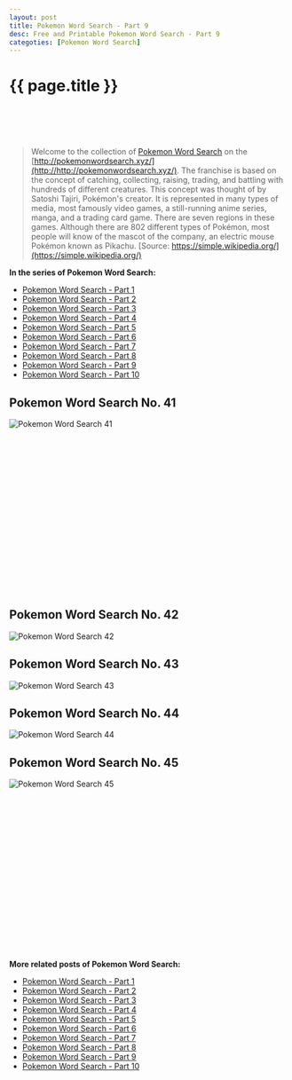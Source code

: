 ```yaml
---
layout: post
title: Pokemon Word Search - Part 9
desc: Free and Printable Pokemon Word Search - Part 9
categoties: [Pokemon Word Search]
---
```

{{ page.title }}
================
<script async src="//pagead2.googlesyndication.com/pagead/js/adsbygoogle.js"></script><!-- UnderTitleAds --> <ins class="adsbygoogle" style="display:inline-block;width:468px;height:60px" data-ad-client="ca-pub-6753140515841889" data-ad-slot="4010138290"></ins><script> (adsbygoogle = window.adsbygoogle || []).push({}); </script>

> Welcome to the collection of [Pokemon Word Search](http://http://pokemonwordsearch.xyz/) on the [http://pokemonwordsearch.xyz/](http://http://pokemonwordsearch.xyz/). The franchise is based on the concept of catching, collecting, raising, trading, and battling with hundreds of different creatures. This concept was thought of by Satoshi Tajiri, Pokémon's creator. It is represented in many types of media, most famously video games, a still-running anime series, manga, and a trading card game. There are seven regions in these games. Although there are 802 different types of Pokémon, most people will know of the mascot of the company, an electric mouse Pokémon known as Pikachu. [Source: https://simple.wikipedia.org/](https://simple.wikipedia.org/)

**In the series of Pokemon Word Search:**

* [Pokemon Word Search - Part 1](http://http://pokemonwordsearch.xyz/2018/04/26/Pokemon-Word-Search-part-1.html)
* [Pokemon Word Search - Part 2](http://http://pokemonwordsearch.xyz/2018/04/26/Pokemon-Word-Search-part-2.html)
* [Pokemon Word Search - Part 3](http://http://pokemonwordsearch.xyz/2018/04/26/Pokemon-Word-Search-part-3.html)
* [Pokemon Word Search - Part 4](http://http://pokemonwordsearch.xyz/2018/04/26/Pokemon-Word-Search-part-4.html)
* [Pokemon Word Search - Part 5](http://http://pokemonwordsearch.xyz/2018/04/26/Pokemon-Word-Search-part-5.html)
* [Pokemon Word Search - Part 6](http://http://pokemonwordsearch.xyz/2018/04/26/Pokemon-Word-Search-part-6.html)
* [Pokemon Word Search - Part 7](http://http://pokemonwordsearch.xyz/2018/04/26/Pokemon-Word-Search-part-7.html)
* [Pokemon Word Search - Part 8](http://http://pokemonwordsearch.xyz/2018/04/26/Pokemon-Word-Search-part-8.html)
* [Pokemon Word Search - Part 9](http://http://pokemonwordsearch.xyz/2018/04/26/Pokemon-Word-Search-part-9.html)
* [Pokemon Word Search - Part 10](http://http://pokemonwordsearch.xyz/2018/04/26/Pokemon-Word-Search-part-10.html)

## Pokemon Word Search No. 41
![Pokemon Word Search 41](http://http://pokemonwordsearch.xyz/images/Pokemon-Word-Search%20(41).jpg "Pokemon Word Search 41")

<script async src="//pagead2.googlesyndication.com/pagead/js/adsbygoogle.js"></script><!-- Texxtonly --><ins class="adsbygoogle" style="display:inline-block;width:336px;height:280px" data-ad-client="ca-pub-6753140515841889" data-ad-slot="3207852233"></ins><script>(adsbygoogle = window.adsbygoogle || []).push({}); </script>

## Pokemon Word Search No. 42
![Pokemon Word Search 42](http://http://pokemonwordsearch.xyz/images/Pokemon-Word-Search%20(42).jpg "Pokemon Word Search 42")

## Pokemon Word Search No. 43
![Pokemon Word Search 43](http://http://pokemonwordsearch.xyz/images/Pokemon-Word-Search%20(43).jpg "Pokemon Word Search 43")

## Pokemon Word Search No. 44
![Pokemon Word Search 44](http://http://pokemonwordsearch.xyz/images/Pokemon-Word-Search%20(44).jpg "Pokemon Word Search 44")

## Pokemon Word Search No. 45
![Pokemon Word Search 45](http://http://pokemonwordsearch.xyz/images/Pokemon-Word-Search%20(45).jpg "Pokemon Word Search 45")

<script async src="//pagead2.googlesyndication.com/pagead/js/adsbygoogle.js"></script><!-- Texxtonly --><ins class="adsbygoogle" style="display:inline-block;width:336px;height:280px" data-ad-client="ca-pub-6753140515841889" data-ad-slot="3207852233"></ins><script>(adsbygoogle = window.adsbygoogle || []).push({}); </script>

**More related posts of Pokemon Word Search:**

* [Pokemon Word Search - Part 1](http://http://pokemonwordsearch.xyz/2018/04/26/Pokemon-Word-Search-part-1.html)
* [Pokemon Word Search - Part 2](http://http://pokemonwordsearch.xyz/2018/04/26/Pokemon-Word-Search-part-2.html)
* [Pokemon Word Search - Part 3](http://http://pokemonwordsearch.xyz/2018/04/26/Pokemon-Word-Search-part-3.html)
* [Pokemon Word Search - Part 4](http://http://pokemonwordsearch.xyz/2018/04/26/Pokemon-Word-Search-part-4.html)
* [Pokemon Word Search - Part 5](http://http://pokemonwordsearch.xyz/2018/04/26/Pokemon-Word-Search-part-5.html)
* [Pokemon Word Search - Part 6](http://http://pokemonwordsearch.xyz/2018/04/26/Pokemon-Word-Search-part-6.html)
* [Pokemon Word Search - Part 7](http://http://pokemonwordsearch.xyz/2018/04/26/Pokemon-Word-Search-part-7.html)
* [Pokemon Word Search - Part 8](http://http://pokemonwordsearch.xyz/2018/04/26/Pokemon-Word-Search-part-8.html)
* [Pokemon Word Search - Part 9](http://http://pokemonwordsearch.xyz/2018/04/26/Pokemon-Word-Search-part-9.html)
* [Pokemon Word Search - Part 10](http://http://pokemonwordsearch.xyz/2018/04/26/Pokemon-Word-Search-part-10.html)

